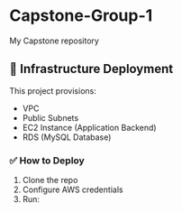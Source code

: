 # Capstone-Group-1
My Capstone repository 
## 🚀 Infrastructure Deployment

This project provisions:
- VPC
- Public Subnets
- EC2 Instance (Application Backend)
- RDS (MySQL Database)

### ✅ How to Deploy

1. Clone the repo
2. Configure AWS credentials
3. Run:

